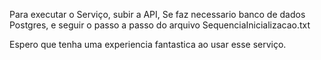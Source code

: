 Para executar o Serviço, subir a API, Se faz necessario banco de dados Postgres, e seguir o passo a passo do arquivo SequenciaInicializacao.txt

Espero que tenha uma experiencia fantastica ao usar esse serviço. 
